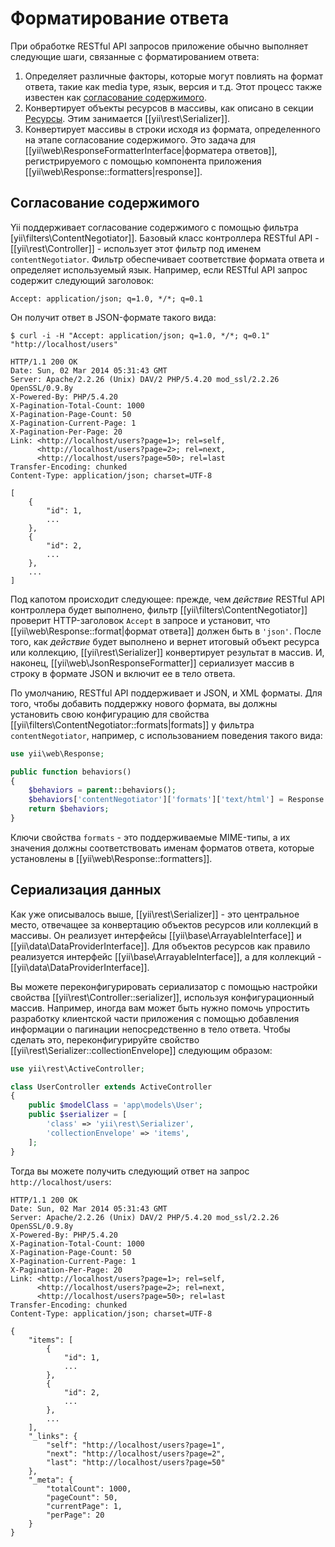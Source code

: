 Форматирование ответа
===================

При обработке RESTful API запросов приложение обычно выполняет следующие шаги, связанные с форматированием ответа:

1. Определяет различные факторы, которые могут повлиять на формат ответа, такие как media type, язык, версия и т.д.
   Этот процесс также известен как [согласование содержимого](http://en.wikipedia.org/wiki/Content_negotiation).
2. Конвертирует объекты ресурсов в массивы, как описано в секции [Ресурсы](rest-resources.md).
   Этим занимается [[yii\rest\Serializer]].
3. Конвертирует массивы в строки исходя из формата, определенного на этапе согласование содержимого. Это задача для
   [[yii\web\ResponseFormatterInterface|форматера ответов]], регистрируемого с помощью компонента приложения
   [[yii\web\Response::formatters|response]].


## Согласование содержимого <a name="content-negotiation"></a>

Yii поддерживает согласование содержимого с помощью фильтра [yii\filters\ContentNegotiator]]. Базовый класс
контроллера RESTful API - [[yii\rest\Controller]] - использует этот фильтр под именем `contentNegotiator`.
Фильтр обеспечивает соответствие формата ответа и определяет используемый язык. Например, если RESTful API запрос
содержит следующий заголовок:

```
Accept: application/json; q=1.0, */*; q=0.1
```

Он получит ответ в JSON-формате такого вида:

```
$ curl -i -H "Accept: application/json; q=1.0, */*; q=0.1" "http://localhost/users"

HTTP/1.1 200 OK
Date: Sun, 02 Mar 2014 05:31:43 GMT
Server: Apache/2.2.26 (Unix) DAV/2 PHP/5.4.20 mod_ssl/2.2.26 OpenSSL/0.9.8y
X-Powered-By: PHP/5.4.20
X-Pagination-Total-Count: 1000
X-Pagination-Page-Count: 50
X-Pagination-Current-Page: 1
X-Pagination-Per-Page: 20
Link: <http://localhost/users?page=1>; rel=self,
      <http://localhost/users?page=2>; rel=next,
      <http://localhost/users?page=50>; rel=last
Transfer-Encoding: chunked
Content-Type: application/json; charset=UTF-8

[
    {
        "id": 1,
        ...
    },
    {
        "id": 2,
        ...
    },
    ...
]
```

Под капотом происходит следующее: прежде, чем *действие* RESTful API контроллера будет выполнено, фильтр
[[yii\filters\ContentNegotiator]] проверит HTTP-заголовок `Accept` в запросе и установит, что
[[yii\web\Response::format|формат ответа]] должен быть в `'json'`. После того, как *действие* будет выполнено и вернет
итоговый объект ресурса или коллекцию, [[yii\rest\Serializer]] конвертирует результат в массив.
И, наконец, [[yii\web\JsonResponseFormatter]] сериализует массив в строку в формате JSON и включит ее в тело ответа.

По умолчанию, RESTful API поддерживает и JSON, и XML форматы. Для того, чтобы добавить поддержку нового формата,
вы должны установить свою конфигурацию для свойства [[yii\filters\ContentNegotiator::formats|formats]] у фильтра
`contentNegotiator`, например, с использованием поведения такого вида:

```php
use yii\web\Response;

public function behaviors()
{
    $behaviors = parent::behaviors();
    $behaviors['contentNegotiator']['formats']['text/html'] = Response::FORMAT_HTML;
    return $behaviors;
}
```

Ключи свойства `formats` - это поддерживаемые MIME-типы, а их значения должны соответствовать именам
форматов ответа, которые установлены в [[yii\web\Response::formatters]].


## Сериализация данных <a name="data-serializing"></a>

Как уже описывалось выше, [[yii\rest\Serializer]] - это центральное место, отвечащее за конвертацию объектов ресурсов
или коллекций в массивы. Он реализует интерфейсы [[yii\base\ArrayableInterface]] и [[yii\data\DataProviderInterface]].
Для объектов ресурсов как правило реализуется интерфейс [[yii\base\ArrayableInterface]], а для коллекций -
[[yii\data\DataProviderInterface]].

Вы можете переконфигурировать сериализатор с помощью настройки свойства [[yii\rest\Controller::serializer]], используя
конфигурационный массив. Например, иногда вам может быть нужно помочь упростить разработку клиентской части
приложения с помощью добавления информации о пагинации непосредственно в тело ответа. Чтобы сделать это,
переконфигурируйте свойство [[yii\rest\Serializer::collectionEnvelope]] следующим образом:


```php
use yii\rest\ActiveController;

class UserController extends ActiveController
{
    public $modelClass = 'app\models\User';
    public $serializer = [
        'class' => 'yii\rest\Serializer',
        'collectionEnvelope' => 'items',
    ];
}
```

Тогда вы можете получить следующий ответ на запрос `http://localhost/users`:

```
HTTP/1.1 200 OK
Date: Sun, 02 Mar 2014 05:31:43 GMT
Server: Apache/2.2.26 (Unix) DAV/2 PHP/5.4.20 mod_ssl/2.2.26 OpenSSL/0.9.8y
X-Powered-By: PHP/5.4.20
X-Pagination-Total-Count: 1000
X-Pagination-Page-Count: 50
X-Pagination-Current-Page: 1
X-Pagination-Per-Page: 20
Link: <http://localhost/users?page=1>; rel=self,
      <http://localhost/users?page=2>; rel=next,
      <http://localhost/users?page=50>; rel=last
Transfer-Encoding: chunked
Content-Type: application/json; charset=UTF-8

{
    "items": [
        {
            "id": 1,
            ...
        },
        {
            "id": 2,
            ...
        },
        ...
    ],
    "_links": {
        "self": "http://localhost/users?page=1",
        "next": "http://localhost/users?page=2",
        "last": "http://localhost/users?page=50"
    },
    "_meta": {
        "totalCount": 1000,
        "pageCount": 50,
        "currentPage": 1,
        "perPage": 20
    }
}
```
